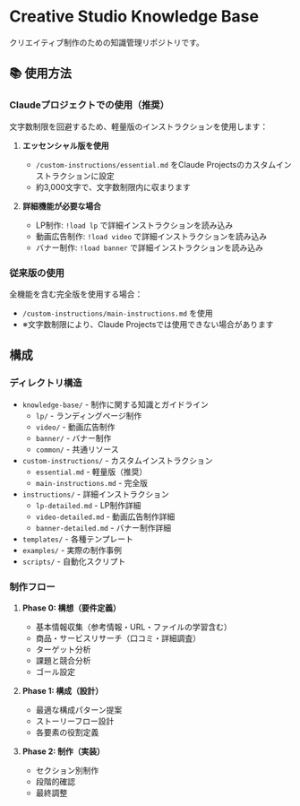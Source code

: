 # Creative Studio Knowledge Base

クリエイティブ制作のための知識管理リポジトリです。

## 📚 使用方法

### Claudeプロジェクトでの使用（推奨）

文字数制限を回避するため、軽量版のインストラクションを使用します：

1. **エッセンシャル版を使用**
   - `/custom-instructions/essential.md` をClaude Projectsのカスタムインストラクションに設定
   - 約3,000文字で、文字数制限内に収まります

2. **詳細機能が必要な場合**
   - LP制作: `!load lp` で詳細インストラクションを読み込み
   - 動画広告制作: `!load video` で詳細インストラクションを読み込み
   - バナー制作: `!load banner` で詳細インストラクションを読み込み

### 従来版の使用

全機能を含む完全版を使用する場合：
- `/custom-instructions/main-instructions.md` を使用
- ※文字数制限により、Claude Projectsでは使用できない場合があります

## 構成

### ディレクトリ構造

- `knowledge-base/` - 制作に関する知識とガイドライン
  - `lp/` - ランディングページ制作
  - `video/` - 動画広告制作
  - `banner/` - バナー制作
  - `common/` - 共通リソース
- `custom-instructions/` - カスタムインストラクション
  - `essential.md` - 軽量版（推奨）
  - `main-instructions.md` - 完全版
- `instructions/` - 詳細インストラクション
  - `lp-detailed.md` - LP制作詳細
  - `video-detailed.md` - 動画広告制作詳細
  - `banner-detailed.md` - バナー制作詳細
- `templates/` - 各種テンプレート
- `examples/` - 実際の制作事例
- `scripts/` - 自動化スクリプト

### 制作フロー

1. **Phase 0: 構想（要件定義）**
   - 基本情報収集（参考情報・URL・ファイルの学習含む）
   - 商品・サービスリサーチ（口コミ・詳細調査）
   - ターゲット分析
   - 課題と競合分析
   - ゴール設定

2. **Phase 1: 構成（設計）**
   - 最適な構成パターン提案
   - ストーリーフロー設計
   - 各要素の役割定義

3. **Phase 2: 制作（実装）**
   - セクション別制作
   - 段階的確認
   - 最終調整